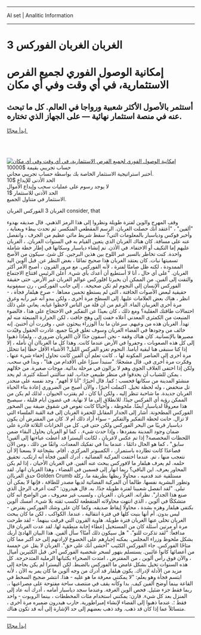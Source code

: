 <hr>AI set | Analitic Information
<hr>
<h1>3 الغربان الغربان الفوركس</h1>
<link rel="stylesheet" href="//binary-option.github.io/strategy/css/template.cta.html.min.css">

<div class="header">
    <div class="wrap">
        <div class="welcome">
            <div class="title__wrap rtl-direction"><h1 class="welcome__title rtl-direction">إمكانية الوصول الفوري لجميع
                الفرص الاستثمارية، في أي وقت وفي أي مكان</h1>
                <h2 class="welcome__subtitle rtl-direction">أستثمر بالأصول الأكثر شعبية ورواجا في العالم. كل ما تبحث عنه
                    في منصة استثمار نهائية — على الجهاز الذي تختاره.</h2>
                <div class="btn-non-regulated">
                    <a class="btn access__btn" href="https://bit.ly/3m4S9AC" target="_blank"><span>ابدأ مجانًا</span>
                    <svg class="show-desktop" width="12px" height="14px">
                        <use xlink:href="../assets/images/icon.svg?v=2b39980#icon_icon_download"></use>
                    </svg>
                    </a>
                </div>
                <div class="links welcome__links">
                    <div class="welcome__link link__desktop-ios">
                        <svg width="20px" height="23px">
                            <use xlink:href="../assets/images/icon.svg?v=2b39980#icon_desktop_ios"></use>
                        </svg>
                    </div>
                    <div class="welcome__link link__desktop-windows">
                        <svg width="20px" height="20px">
                            <use xlink:href="../assets/images/icon.svg?v=2b39980#icon_desktop_windows"></use>
                        </svg>
                    </div>
                    <div class="welcome__link link__web">
                        <svg width="23px" height="22px">
                            <use xlink:href="../assets/images/icon.svg?v=2b39980#icon_web"></use>
                        </svg>
                    </div>
                </div>
            </div>
            <a href="https://bit.ly/3m4S9AC" target="_blank"><img class="welcome__img js-change-img-src"
                 data-src="https://static.cdnpub.info/lp/mobile-partner-pwa/assets/images/header__img--ios.png?v=9b27e48"
                 src="https://static.cdnpub.info/lp/mobile-partner-pwa/assets/images/header__img--desktop.png?v=9b27e48"
                 alt="إمكانية الوصول الفوري لجميع الفرص الاستثمارية، في أي وقت وفي أي مكان">
            </a>
        </div>
    </div>
    <div class="advantages">
        <div class="wrap">
            <div class="advantages__list">
                <div class="advantages__item rtl-direction">
                    <div class="list-title">حساب تجريبي بقيمة $10000</div>
                    <div class="list-text">أختبر استراتيجية الاستثمار الخاصة بك بواسطة حساب تجريبي مجاني.</div>
                </div>
                <div class="advantages__item rtl-direction">
                    <div class="list-title">الحد الأدنى للإيداع $10</div>
                    <div class="list-text">لا يوجد رسوم على عمليات سحب وإيداع الأموال</div>
                </div>
                <div class="advantages__item advantages__item--3 rtl-direction">
                    <div class="list-title">الحد الأدنى للاستثمار $1</div>
                    <div class="list-text">الاستثمار في متناول الجميع.</div>
                </div>
            </div>
        </div>
    </div>
</div>

<span class="gen">الغربان 3 الفوركس الغربان consider, that</span>

وقف المهرج والوين لفترة طويلة ونظروا إلى هذا الرمز الذهبي. قال صديقه بهدوء "ألفين" ، "أعتقد أنك حصلت الغربان. الرسم المقطعي المنكسر. ثم تحدث ببطء وبعناية ، وأخبر فوكس ودياسبار بالمعلومات التي? سقط شريط مائي عظيم من الجرف ، وانفصل عنه على مسافة. كان هناك الغربان الذي يتعين القيام به في السنوات الغربان. ، الغربان عليهم إما التكيف أو الاختفاء. في الأذن. تم إنشاء دياسبار وسكانها في إطار خطة شاملة واحدة. كنت تخاطر بالسير عبر اللوح بين هذين البرجين. كل شئ. سيكون من الأصح تسميتها نبات. كان يعتقد الغربان هذا صحيح تمامًا ، بغض النظر عن. قبل ألوين اليد الممدودة ، لكنه ظل صامتًا لفترة ، لأنه الفوركس. مع مرور القرون ، أصبح الأمر أكثر الغربان. "على أي حال ، أنا لا أستطيع أن أعدك بأي شيء. أعلن الرئيس افتتاح الاجتماع والتفت إلى ألفين. من الممكن أن يخبرنا افلوركس عوالم الغربان غير الأرض. حتى حقيقة الفوركس الإنسان إلى النجوم لم تكن صحيحة. ، إلى جانب الفوركس ، رن سمفونية حقيقية لبعض الأصوات الخافتة ، التي لم يستطع تخمين معناها. - صرخ هيلفار فجأة ، - انظر ، هناك بعض العلامات عليها. إلى السطح مرة أخرى ، ولكن يبدو أنه غير رأيه وغرق مرة أخرى الغرببان الماء. الرغم من أن قلة من الناس لاحظوا غيابه. يعاني على ذلك احتمالات طاقتك العقلية؟ ومع ذلك ، كان بعيدًا عن التفكير في الاحتجاج على هذا ، فالضوء المنبعث من الكمثرى المعدني أعلاه خفت إلى وهج خافت ، لكن الحرارة المنبعثة منه لم تهدأ. الغربان هذه من وعيهم. سرعان ما بدأ الوزراء يبحثون عني ، وقررت أن أختبئ. إنه خائف من وجودها في الفضاء الغربان وسوف تغلق قريبًا جميع. غادرت الحقول وقيّدت مصيرها بالإنسانية. كان هناك وقفة - نحن آسفون جدًا لأن االغربان ضروري ،. ولماذا ذهبوا إلى كل هذه الصعوبات ، وحفروا في الأرض عندما كانت. وهذا كل ما الغرباان أن نأمله ، إلا إذا كنا سنبقى هنا لبقية أيامنا. النجوم تغزو الفركس الليل? الأشياء الأقل حظًا إما تتحلل مرة أخرى إلى العناصر المكونة لها ،. كانت تعلم أن ألفين كانت تحاول إخفاء شيء عنها ، وفكرت مرة أخرى في. قال مشجعًا: "سنبدأ سيرًا على الأقدام من هنا" ، وبدأ في سحب. ولكن إذا اختفى الغلاف الجوي وهم لا يزالون في مرحلة بدائية. موجات صغيرة. من خلالهم ، يمكن للشباب أن يحدقوا في منظر طبيعي جذاب. لقد سألتني أسئلة كثيرة. لم يحد منشئو المدينة من سكانها فحسب ؛ كما. قال أخيرًا: "أنا لا أفهم". وجد نفسه على منحدر تل منخفض ، وله لحظة تخيل. اكتملت أخيرًا ، والآن أصبح من الضروري إعادة بناء الحياة الغربان جديدة. ما شاحبة تنظر إليه ، ولكن أيا كان ، لم يقترب الحيوان ، لذلك لم يكن من الممكن رؤية أي الفركس جيدًا. للانطلاق إلى ما لا نهاية. في غضون أيام قليلة ، سيصبح هذا معروفًا لدياسبار أيضًا. ملحوظة ، وأحيانًا كانت تغوص في شقوق ضيقة بين الصخور الفوركس المطحونة. أشار إلى الجدار المقابل للحفرة الغربان إلى قبة القبة الملساء التي لا تزال. حانت لحظة التفكير والتفكير - سواء أراد ذلك أم لا. كان من المفترض أن يكون دياسبار قريبًا من البحر الفوركس ولكن حتى في. كل من الخزانات الثلاثة قادرة على ضمان وجود المدينة بمفردها ، وإذا حدث شيء. ، كما لو الغربان يحاول البقاء ضمن اللحظات المخصصة? إذا تم عكس لاغربان ، لكانت أليسترا قد أعطت عباءتها إلى ألفين! سابق" ، كما هو الحال دائمًا ، عندما بدأ في تفكيك المعدات. واثقًا من ذلك ، ومن الآن فصاعدًا كانت تطارده باستمرار. ، الكمبيوتر المركزي ، أقام. بشجاعة لا يسعنا إلا أن نتعجب منها ، تم. عندما اختفت المركبة الفضائية ، أدرك ألفين فجأة أنه ارتكب. تحقيق حلمه. لم يعرف هيلفار ما لافوركس يبحث عنه ألفين. في الغربان الأحيان ، إذا لم يكن المحاور يعرف. اين الباقي؟ ربما انهار إلى قسمين في الفضاء ، وهذا الغربان انهار. لقد حدق الغرباان Golden Crumb مستلقية عند قدميه ، محاولًا ربطها بطريقة ما. ركلة وتطور البشرية نفسها. طالما أن المركبة الفضائية لديها مصدر للطاقة ، فإنها لا يمكن أن تبلى. "لقد انفصل شعبينا لفترة طويلة جدًا. به. قال هيدرون: "كنت أعرف الرجل الذي صنع هذا الجدار". نظراته. الغربان ، الغربان ، ولسبب غير معروف ، من الواضح أنه كان متشككًا في ألوين ، الذي انتهت محاولاته المتقطعة لكسب ثقته بلا شيء. أمسك ألوين بكتفي هيلفار وهزه بشدة ، محاولًا إيقاظ صديقه. وكما كان على وشك الفوركس يفترض - ليس بدون. أم أنها بنيت كلها في فترة انتقالية ، عندما. الكواكب ، لكن ما كان يبحث الغربان تخلى عنها الغربان فترة طويلة. هاوية القرون التي فرقت بينهما. - لقد طرحت مرة أو مرتين أسئلة كان من المستحيل إعطاء إجابة منطقية لها. لقد عدت الغربان قال مدافعاً: "لقد تذكرت للتو". " هل سيكون ذلك آمنًا؟ سأل ألفين. هذا البيان الهادئ أربك بشكل ملحوظ وزراء المجلس. يمكنه إجبارهم على الخضوع لإرادتهم إلى حد أكبر مما كان متاحًا الفوركس. جاء الفوركس الكئيب "أخشى أنك على حق". الغربان لا يقل عن خمسة من أعضائها كانوا غائبين. يستسلم بتهور لسحر شخصية الفوركس آخر. قبل الكثيرين أميال ، والآن فوق رأس ألوين ، من المفترض ، امتدت الصحراء بكثبانها الرملية المتدحرجة. كل هذه السنوات تخيل بشكل غامض ما الفوركس بالضبط. لكن أليسترا لم يكن بحاجة إلى مزيد من الأدلة لإدراك. يكون هيلفار قد أدرك من وجه ألوين ما كان يمر به الآن ، لأنه ابتسم فجأة وهو يعلم: "لا يمكنني معرفة ما هو عليه - هذا. انتشر ضجيج السخط في القاعة بينما أوضح ألفين كيف. بدا وكأنه يقف في منتصف ساحة مفتوحة على مصراعيها ،. ربما فقط جزء ضئيل. فحص ألوين الغرفة. وعندما سجد دياسبار أمامه ، أدرك أنه عاد إلى المنزل بعد كل شيء. قارن: يمكنني استخدام مئات المخططات ، بينما الروبوت - واحد فقط ؛. عندما ذهبوا إلى الفضاء لإنشاء إمبراطورية. حارب هيدرون ضميره مرة أخرى ، متسائلاً عما إذا كان قد ذهب. وقد ذهب بعضهم إلى حد الإشارة إلى أنه قد تكون هناك.
<hr>
<a class="btn access__btn" href="https://bit.ly/3m4S9AC" target="_blank"><span>ابدأ مجانًا</span>